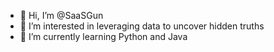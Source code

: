 - 👋 Hi, I’m @SaaSGun 
- 👀 I’m interested in leveraging data to uncover hidden truths
- 🌱 I’m currently learning Python and Java


<!---
SaaSGun/SaaSGun is a ✨ special ✨ repository because its `README.md` (this file) appears on your GitHub profile.
You can click the Preview link to take a look at your changes.
--->
